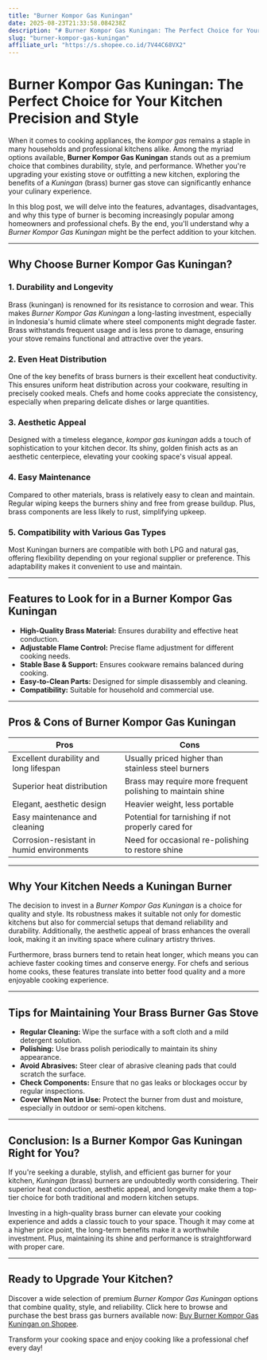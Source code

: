 ```yaml
---
title: "Burner Kompor Gas Kuningan"
date: 2025-08-23T21:33:58.084238Z
description: "# Burner Kompor Gas Kuningan: The Perfect Choice for Your Kitchen Precision and Style..."
slug: "burner-kompor-gas-kuningan"
affiliate_url: "https://s.shopee.co.id/7V44C68VX2"
---
```

# Burner Kompor Gas Kuningan: The Perfect Choice for Your Kitchen Precision and Style

When it comes to cooking appliances, the *kompor gas* remains a staple in many households and professional kitchens alike. Among the myriad options available, **Burner Kompor Gas Kuningan** stands out as a premium choice that combines durability, style, and performance. Whether you're upgrading your existing stove or outfitting a new kitchen, exploring the benefits of a *Kuningan* (brass) burner gas stove can significantly enhance your culinary experience.

In this blog post, we will delve into the features, advantages, disadvantages, and why this type of burner is becoming increasingly popular among homeowners and professional chefs. By the end, you'll understand why a *Burner Kompor Gas Kuningan* might be the perfect addition to your kitchen.

---

## Why Choose Burner Kompor Gas Kuningan?

### 1. Durability and Longevity

Brass (kuningan) is renowned for its resistance to corrosion and wear. This makes *Burner Kompor Gas Kuningan* a long-lasting investment, especially in Indonesia's humid climate where steel components might degrade faster. Brass withstands frequent usage and is less prone to damage, ensuring your stove remains functional and attractive over the years.

### 2. Even Heat Distribution

One of the key benefits of brass burners is their excellent heat conductivity. This ensures uniform heat distribution across your cookware, resulting in precisely cooked meals. Chefs and home cooks appreciate the consistency, especially when preparing delicate dishes or large quantities.

### 3. Aesthetic Appeal

Designed with a timeless elegance, *kompor gas kuningan* adds a touch of sophistication to your kitchen decor. Its shiny, golden finish acts as an aesthetic centerpiece, elevating your cooking space's visual appeal.

### 4. Easy Maintenance

Compared to other materials, brass is relatively easy to clean and maintain. Regular wiping keeps the burners shiny and free from grease buildup. Plus, brass components are less likely to rust, simplifying upkeep.

### 5. Compatibility with Various Gas Types

Most Kuningan burners are compatible with both LPG and natural gas, offering flexibility depending on your regional supplier or preference. This adaptability makes it convenient to use and maintain.

---

## Features to Look for in a Burner Kompor Gas Kuningan

- **High-Quality Brass Material:** Ensures durability and effective heat conduction.
- **Adjustable Flame Control:** Precise flame adjustment for different cooking needs.
- **Stable Base & Support:** Ensures cookware remains balanced during cooking.
- **Easy-to-Clean Parts:** Designed for simple disassembly and cleaning.
- **Compatibility:** Suitable for household and commercial use.

---

## Pros & Cons of Burner Kompor Gas Kuningan

| **Pros**                               | **Cons**                              |
|----------------------------------------|----------------------------------------|
| Excellent durability and long lifespan| Usually priced higher than stainless steel burners |
| Superior heat distribution             | Brass may require more frequent polishing to maintain shine  |
| Elegant, aesthetic design             | Heavier weight, less portable        |
| Easy maintenance and cleaning         | Potential for tarnishing if not properly cared for |
| Corrosion-resistant in humid environments | Need for occasional re-polishing to restore shine |

---

## Why Your Kitchen Needs a Kuningan Burner

The decision to invest in a *Burner Kompor Gas Kuningan* is a choice for quality and style. Its robustness makes it suitable not only for domestic kitchens but also for commercial setups that demand reliability and durability. Additionally, the aesthetic appeal of brass enhances the overall look, making it an inviting space where culinary artistry thrives.

Furthermore, brass burners tend to retain heat longer, which means you can achieve faster cooking times and conserve energy. For chefs and serious home cooks, these features translate into better food quality and a more enjoyable cooking experience.

---

## Tips for Maintaining Your Brass Burner Gas Stove

- **Regular Cleaning:** Wipe the surface with a soft cloth and a mild detergent solution.
- **Polishing:** Use brass polish periodically to maintain its shiny appearance.
- **Avoid Abrasives:** Steer clear of abrasive cleaning pads that could scratch the surface.
- **Check Components:** Ensure that no gas leaks or blockages occur by regular inspections.
- **Cover When Not in Use:** Protect the burner from dust and moisture, especially in outdoor or semi-open kitchens.

---

## Conclusion: Is a Burner Kompor Gas Kuningan Right for You?

If you're seeking a durable, stylish, and efficient gas burner for your kitchen, *Kuningan* (brass) burners are undoubtedly worth considering. Their superior heat conduction, aesthetic appeal, and longevity make them a top-tier choice for both traditional and modern kitchen setups.

Investing in a high-quality brass burner can elevate your cooking experience and adds a classic touch to your space. Though it may come at a higher price point, the long-term benefits make it a worthwhile investment. Plus, maintaining its shine and performance is straightforward with proper care.

---

## Ready to Upgrade Your Kitchen? 

Discover a wide selection of premium *Burner Kompor Gas Kuningan* options that combine quality, style, and reliability. Click here to browse and purchase the best brass gas burners available now: [Buy Burner Kompor Gas Kuningan on Shopee](https://s.shopee.co.id/7V44C68VX2).

Transform your cooking space and enjoy cooking like a professional chef every day!